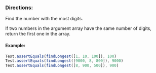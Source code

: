### Directions: 

Find the number with the most digits.

If two numbers in the argument array have the same number of digits, return the first one in the array.

#### Example:

```javascript
Test.assertEquals(findLongest([1, 10, 100]), 100)
Test.assertEquals(findLongest([9000, 8, 800]), 9000)
Test.assertEquals(findLongest([8, 900, 500]), 900)
```